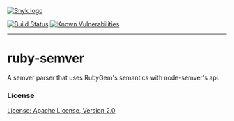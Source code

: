 [![Snyk logo](https://snyk.io/style/asset/logo/snyk-print.svg)](https://snyk.io)

[![Build Status](https://travis-ci.com/Snyk/ruby-semver.svg?branch=master)](https://travis-ci.com/Snyk/ruby-semver)
[![Known Vulnerabilities](https://snyk.io/test/github/snyk/ruby-semver/badge.svg)](https://snyk.io/test/github/snyk/ruby-semver)

***

# ruby-semver

A semver parser that uses RubyGem's semantics with node-semver's api.

### License

[License: Apache License, Version 2.0](LICENSE)